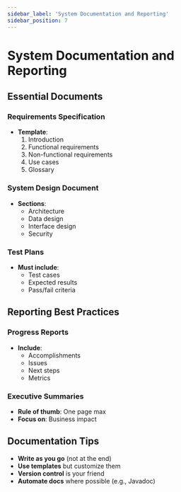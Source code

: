 ```yaml
---
sidebar_label: 'System Documentation and Reporting'
sidebar_position: 7
---
```


# System Documentation and Reporting

## Essential Documents

### Requirements Specification
- **Template**:
  1. Introduction
  2. Functional requirements
  3. Non-functional requirements
  4. Use cases
  5. Glossary

### System Design Document
- **Sections**:
  - Architecture
  - Data design
  - Interface design
  - Security

### Test Plans
- **Must include**:
  - Test cases
  - Expected results
  - Pass/fail criteria

## Reporting Best Practices

### Progress Reports
- **Include**:
  - Accomplishments
  - Issues
  - Next steps
  - Metrics

### Executive Summaries
- **Rule of thumb**: One page max
- **Focus on**: Business impact

## Documentation Tips
- **Write as you go** (not at the end)
- **Use templates** but customize them
- **Version control** is your friend
- **Automate docs** where possible (e.g., Javadoc)
